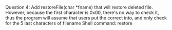 Question 4: Add restoreFile(char *fname) that will restore deleted file. However, because the first character is 0x00, there's no way to check it, thus the program will assume that users put the correct into, and only check for the 5 last characters of filename
Shell command: restore <fname>
